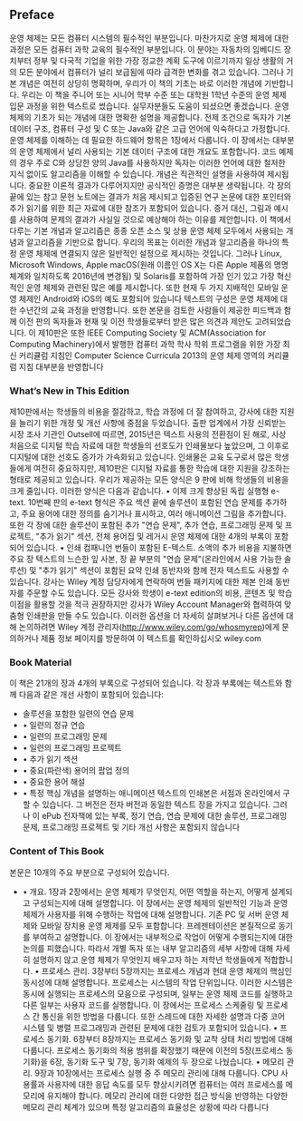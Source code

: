 ## Preface
운영 체제는 모든 컴퓨터 시스템의 필수적인 부분입니다. 마찬가지로 운영 체제에 대한 과정은 모든 컴퓨터 과학 교육의 필수적인 부분입니다. 이 분야는 자동차의 임베디드 장치부터 정부 및 다국적 기업을 위한 가장 정교한 계획 도구에 이르기까지 일상 생활의 거의 모든 분야에서 컴퓨터가 널리 보급됨에 따라 급격한 변화를 겪고 있습니다. 그러나 기본 개념은 여전히 상당히 명확하며, 우리가 이 책의 기초는 바로 이러한 개념에 기반합니다. 우리는 이 책을 주니어 또는 시니어 학부 수준 또는 대학원 1학년 수준의 운영 체제 입문 과정을 위한 텍스트로 썼습니다. 실무자분들도 도움이 되셨으면 좋겠습니다. 운영 체제의 기초가 되는 개념에 대한 명확한 설명을 제공합니다. 전제 조건으로 독자가 기본 데이터 구조, 컴퓨터 구성 및 C 또는 Java와 같은 고급 언어에 익숙하다고 가정합니다. 운영 체제를 이해하는 데 필요한 하드웨어 항목은 1장에서 다룹니다. 이 장에서는 대부분의 운영 체제에서 널리 사용되는 기본 데이터 구조에 대한 개요도 포함합니다. 코드 예제의 경우 주로 C와 상당한 양의 Java를 사용하지만 독자는 이러한 언어에 대한 철저한 지식 없이도 알고리즘을 이해할 수 있습니다. 개념은 직관적인 설명을 사용하여 제시됩니다. 중요한 이론적 결과가 다루어지지만 공식적인 증명은 대부분 생략됩니다. 각 장의 끝에 있는 참고 문헌 노트에는 결과가 처음 제시되고 입증된 연구 논문에 대한 포인터와 추가 읽기를 위한 최근 자료에 대한 참조가 포함되어 있습니다. 증거 대신, 그림과 예시를 사용하여 문제의 결과가 사실일 것으로 예상해야 하는 이유를 제안합니다. 이 책에서 다루는 기본 개념과 알고리즘은 종종 오픈 소스 및 상용 운영 체제 모두에서 사용되는 개념과 알고리즘을 기반으로 합니다. 우리의 목표는 이러한 개념과 알고리즘을 하나의 특정 운영 체제에 연결되지 않은 일반적인 설정으로 제시하는 것입니다. 그러나 Linux, Microsoft Windows, Apple macOS(원래 이름인 OS X는 다른 Apple 제품의 명명 체계와 일치하도록 2016년에 변경됨) 및 Solaris를 포함하여 가장 인기 있고 가장 혁신적인 운영 체제와 관련된 많은 예를 제시합니다. 또한 현재 두 가지 지배적인 모바일 운영 체제인 Android와 iOS의 예도 포함되어 있습니다
텍스트의 구성은 운영 체제에 대한 수년간의 교육 과정을 반영합니다. 또한 본문을 검토한 사람들이 제공한 피드백과 함께 이전 판의 독자들과 현재 및 이전 학생들로부터 받은 많은 의견과 제안도 고려되었습니다. 이 제10판은 또한 IEEE Computing Society 및 ACM(Association for Computing Machinery)에서 발행한 컴퓨터 과학 학사 학위 프로그램을 위한 가장 최신 커리큘럼 지침인 Computer Science Curricula 2013의 운영 체제 영역의 커리큘럼 지침 대부분을 반영합니다

### What’s New in This Edition
제10판에서는 학생들의 비용을 절감하고, 학습 과정에 더 잘 참여하고, 강사에 대한 지원을 늘리기 위한 개정 및 개선 사항에 중점을 두었습니다. 출판 업계에서 가장 신뢰받는 시장 조사 기관인 Outsell에 따르면, 2015년은 텍스트 사용의 전환점이 된 해로, 사상 처음으로 디지털 학습 자료에 대한 학생들의 선호도가 인쇄물보다 높았으며, 그 이후로 디지털에 대한 선호도 증가가 가속화되고 있습니다. 인쇄물은 교육 도구로서 많은 학생들에게 여전히 중요하지만, 제10판은 디지털 자료를 통한 학습에 대한 지원을 강조하는 형태로 제공되고 있습니다. 우리가 제공하는 모든 양식은 9 판에 비해 학생들의 비용을 크게 줄입니다. 이러한 양식은 다음과 같습니다. • 이제 크게 향상된 독립 실행형 e-text. 10번째 판의 e-text 형식은 주요 섹션 끝에 솔루션이 포함된 연습 문제를 추가하고, 주요 용어에 대한 정의를 숨기거나 표시하고, 여러 애니메이션 그림을 추가합니다. 또한 각 장에 대한 솔루션이 포함된 추가 "연습 문제", 추가 연습, 프로그래밍 문제 및 프로젝트, "추가 읽기" 섹션, 전체 용어집 및 레거시 운영 체제에 대한 4개의 부록이 포함되어 있습니다. • 인쇄 컴패니언 번들이 포함된 E-텍스트. 소액의 추가 비용을 지불하면 주요 장 텍스트의 느슨한 잎 사본, 장 끝 부분의 "연습 문제"(온라인에서 사용 가능한 솔루션) 및 "추가 읽기" 섹션이 포함된 요약 인쇄 동반자와 함께 전자 텍스트도 사용할 수 있습니다. 강사는 Wiley 계정 담당자에게 연락하여 번들 패키지에 대한 제본 인쇄 동반자를 주문할 수도 있습니다. 모든 강사와 학생이 e-text edition의 비용, 콘텐츠 및 학습 이점을 활용할 것을 적극 권장하지만 강사가 Wiley Account Manager와 협력하여 맞춤형 인쇄판을 만들 수도 있습니다. 이러한 옵션을 더 자세히 살펴보거나 다른 옵션에 대해 논의하려면 Wiley 계정 관리자(http://www.wiley.com/go/whosmyrep)에게 문의하거나 제품 정보 페이지를 방문하여 이 텍스트를 확인하십시오 wiley.com

### Book Material
이 책은 21개의 장과 4개의 부록으로 구성되어 있습니다. 각 장과 부록에는 텍스트와 함께 다음과 같은 개선 사항이 포함되어 있습니다: 
- 솔루션을 포함한 일련의 연습 문제 
- • 일련의 정규 연습 
- • 일련의 프로그래밍 문제 
- • 일련의 프로그래밍 프로젝트 
- • 추가 읽기 섹션 
- • 중요(파란색) 용어의 팝업 정의 
- • 중요한 용어 해설 
- • 특정 핵심 개념을 설명하는 애니메이션
텍스트의 인쇄본은 서점과 온라인에서 구할 수 있습니다. 그 버전은 전자 버전과 동일한 텍스트 장을 가지고 있습니다. 그러나 이 ePub 전자책에 있는 부록, 정기 연습, 연습 문제에 대한 솔루션, 프로그래밍 문제, 프로그래밍 프로젝트 및 기타 개선 사항은 포함되지 않습니다

### Content of This Book
본문은 10개의 주요 부분으로 구성되어 있습니다. 
- • 개요. 1장과 2장에서는 운영 체제가 무엇인지, 어떤 역할을 하는지, 어떻게 설계되고 구성되는지에 대해 설명합니다. 이 장에서는 운영 체제의 일반적인 기능과 운영 체제가 사용자를 위해 수행하는 작업에 대해 설명합니다. 기존 PC 및 서버 운영 체제와 모바일 장치용 운영 체제를 모두 포함합니다. 프레젠테이션은 본질적으로 동기를 부여하고 설명합니다. 이 장에서는 내부적으로 작업이 어떻게 수행되는지에 대한 논의를 피했습니다. 따라서 개별 독자 또는 내부 알고리즘의 세부 사항에 대해 자세히 설명하지 않고 운영 체제가 무엇인지 배우고자 하는 저학년 학생들에게 적합합니다. • 프로세스 관리. 3장부터 5장까지는 프로세스 개념과 현대 운영 체제의 핵심인 동시성에 대해 설명합니다. 프로세스는 시스템의 작업 단위입니다. 이러한 시스템은 동시에 실행되는 프로세스의 모음으로 구성되며, 일부는 운영 체제 코드를 실행하고 다른 일부는 사용자 코드를 실행합니다. 이 장에서는 프로세스 스케줄링 및 프로세스 간 통신을 위한 방법을 다룹니다. 또한 스레드에 대한 자세한 설명과 다중 코어 시스템 및 병렬 프로그래밍과 관련된 문제에 대한 검토가 포함되어 있습니다. • 프로세스 동기화. 6장부터 8장까지는 프로세스 동기화 및 교착 상태 처리 방법에 대해 다룹니다. 프로세스 동기화의 적용 범위를 확장했기 때문에 이전의 5장(프로세스 동기화)을 6장, 동기화 도구 및 7장, 동기화 예제의 두 장으로 나눴습니다. • 메모리 관리. 9장과 10장에서는 프로세스 실행 중 주 메모리 관리에 대해 다룹니다. CPU 사용률과 사용자에 대한 응답 속도를 모두 향상시키려면 컴퓨터는 여러 프로세스를 메모리에 유지해야 합니다. 메모리 관리에 대한 다양한 접근 방식을 반영하는 다양한 메모리 관리 체계가 있으며 특정 알고리즘의 효율성은 상황에 따라 다릅니다


